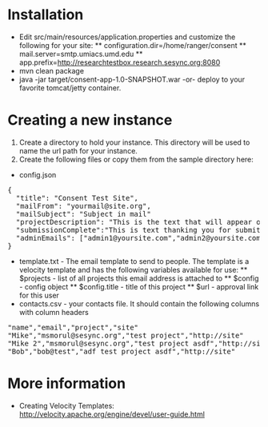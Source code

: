 # Installation

* Edit src/main/resources/application.properties and customize the following for your site:
** configuration.dir=/home/ranger/consent
** mail.server=smtp.umiacs.umd.edu
** app.prefix=http://researchtestbox.research.sesync.org:8080
* mvn clean package
* java -jar target/consent-app-1.0-SNAPSHOT.war -or- deploy to your favorite tomcat/jetty container.

# Creating a new instance

1. Create a directory to hold your instance. This directory will be used to name the url path for your instance. 
2. Create the following files or copy them from the sample directory here:
* config.json
<pre>
{ 
  "title": "Consent Test Site", 
  "mailFrom": "yourmail@site.org", 
  "mailSubject": "Subject in mail" 
  "projectDescription": "This is the text that will appear on the website. It can contain html and links"
  "submissionComplete":"This is text thanking you for submitting",
  "adminEmails": ["admin1@yoursite.com","admin2@yoursite.com"]
}
</pre>
* template.txt - The email template to send to people. The template is a velocity template and has the following variables available for use:
** $projects - list of all projects this email address is attached to
** $config - config object
** $config.title - title of this project
** $url - approval link for this user
* contacts.csv - your contacts file. It should contain the following columns with column headers
<pre>
"name","email","project","site"
"Mike","msmorul@sesync.org","test project","http://site"
"Mike 2","msmorul@sesync.org","test project asdf","http://site"
"Bob","bob@test","adf test project asdf","http://site"
</pre>

# More information

* Creating Velocity Templates: http://velocity.apache.org/engine/devel/user-guide.html
